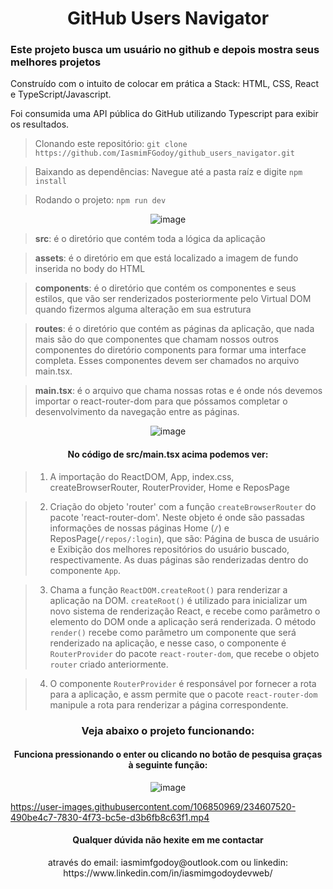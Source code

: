 <h1 align="center"> GitHub Users Navigator</h1>
<h3>Este projeto busca um usuário no github e depois mostra seus melhores projetos</h3>
<p>
Construído com o intuito de colocar em prática a Stack: HTML, CSS, React e TypeScript/Javascript.
</p>
<p>
Foi consumida uma API pública do GitHub utilizando Typescript para exibir os resultados.
</p>

> Clonando este repositório: `git clone https://github.com/IasmimFGodoy/github_users_navigator.git`

> Baixando as dependências: Navegue até a pasta raíz e digite `npm install`

> Rodando o projeto: `npm run dev`

<div align="center">

![image](https://user-images.githubusercontent.com/106850969/234610852-2905537a-029f-4346-86de-492319a5246b.png)

</div>

> <b>src</b>: é o diretório que contém toda a lógica da aplicação

> <b>assets</b>: é o diretório em que está localizado a imagem de fundo inserida no body do HTML

> <b>components</b>: é o diretório que contém os componentes e seus estilos, que vão ser renderizados posteriormente pelo Virtual DOM quando fizermos alguma alteração em sua estrutura

> <b>routes</b>: é o diretório que contém as páginas da aplicação, que nada mais são do que componentes que chamam nossos outros componentes do diretório components para formar uma interface completa. Esses componentes devem ser chamados no arquivo main.tsx.

> <b>main.tsx</b>: é o arquivo que chama nossas rotas e é onde nós devemos importar o react-router-dom para que póssamos completar o desenvolvimento da navegação entre as páginas.
<div align="center">

![image](https://user-images.githubusercontent.com/106850969/234614031-b7733c0a-ff45-496e-bee8-469e8d54b789.png)

</div>

<h4 align="center"> No código de src/main.tsx acima podemos ver: </h4>

> 1. A importação do ReactDOM, App, index.css, createBrowserRouter, RouterProvider, Home e ReposPage

> 2. Criação do objeto 'router' com a função `createBrowserRouter` do pacote 'react-router-dom'. Neste objeto é onde são passadas informações de nossas páginas Home (`/`) e ReposPage(`/repos/:login`), que são: Página de busca de usuário e Exibição dos melhores repositórios do usuário buscado, respectivamente. As duas páginas são renderizadas dentro do componente `App`.

> 3. Chama a função `ReactDOM.createRoot()` para renderizar a aplicação na DOM. `createRoot()` é utilizado para inicializar um novo sistema de renderização React, e recebe como parâmetro o elemento do DOM onde a aplicação será renderizada. O método `render()` recebe como parâmetro um componente que será renderizado na aplicação, e nesse caso, o componente é `RouterProvider` do pacote `react-router-dom`, que recebe o objeto `router` criado anteriormente.

> 4. O componente `RouterProvider` é responsável por fornecer a rota para a aplicação, e assm permite que o pacote `react-router-dom` manipule a rota para renderizar a página correspondente.


<h3 align="center">Veja abaixo o projeto funcionando:</h3>

<h4 align="center"> Funciona pressionando o enter ou clicando no botão de pesquisa graças à seguinte função: </h4>

<div align="center">

![image](https://user-images.githubusercontent.com/106850969/234618306-52254716-9f9f-47cc-9efe-557df7bc721a.png)

</div>

https://user-images.githubusercontent.com/106850969/234607520-490be4c7-7830-4f73-bc5e-d3b6fb8c63f1.mp4

<h4 align="center"> Qualquer dúvida não hexite em me contactar</h4>
<p align="center">através do email: iasmimfgodoy@outlook.com ou linkedin: https://www.linkedin.com/in/iasmimgodoydevweb/</p>
